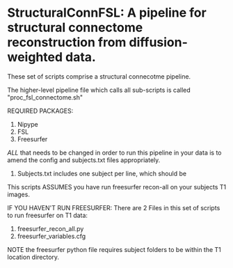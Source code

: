 # StructuralConnFSL: A pipeline for structural connectome reconstruction from diffusion-weighted data. 

These set of scripts comprise a structural connecotme pipeline.

The higher-level pipeline file which calls all sub-scripts is called "proc_fsl_connectome.sh"

REQUIRED PACKAGES:
1. Nipype
2. FSL
3. Freesurfer

*ALL* that needs to be changed in order to run this pipeline in your data is to amend the config and subjects.txt files appropriately.
1. Subjects.txt includes one subject per line, which should be 


This scripts ASSUMES you have run freesurfer recon-all on your subjects T1 images.
 
IF YOU HAVEN'T RUN FREESURFER:
There are 2 Files in this set of scripts to run freesurfer on T1 data: 
1. freesurfer_recon_all.py
2. freesurfer_variables.cfg

NOTE the freesurfer python file requires subject folders to be within the T1 location directory. 


  
